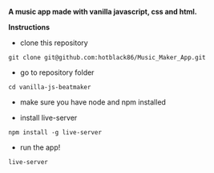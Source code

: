 **A music app made with vanilla javascript, css and html.**

**Instructions**

- clone this repository
```
git clone git@github.com:hotblack86/Music_Maker_App.git
```

- go to repository folder
```
cd vanilla-js-beatmaker
```

- make sure you have node and npm installed

- install live-server
```
npm install -g live-server
```

- run the app!
```
live-server
```
